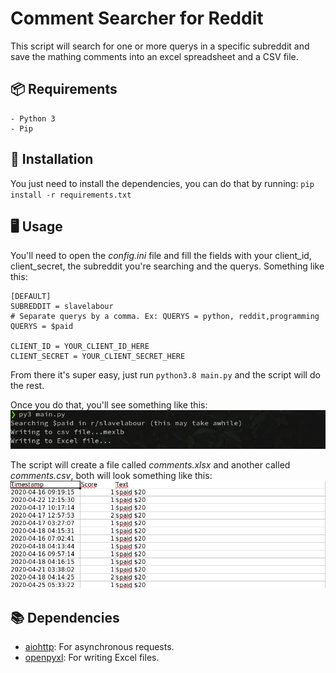 # Comment Searcher for Reddit
This script will search for one or more querys in a specific subreddit and save the mathing comments into an excel spreadsheet and a CSV file.

## 📦 Requirements
```
- Python 3
- Pip
```

## 🔧 Installation

You just need to install the dependencies, you can do that by running: `pip install -r requirements.txt`

## 🖥️ Usage

You'll need to open the _config.ini_ file and fill the fields with your client_id, client_secret, the subreddit you're searching and the querys. Something like this:

```
[DEFAULT]
SUBREDDIT = slavelabour
# Separate querys by a comma. Ex: QUERYS = python, reddit,programming
QUERYS = $paid

CLIENT_ID = YOUR_CLIENT_ID_HERE
CLIENT_SECRET = YOUR_CLIENT_SECRET_HERE

```

From there it's super easy, just run `python3.8 main.py` and the script will do the rest.

Once you do that, you'll see something like this:
![Shell](./example_shell.png)

The script will create a file called _comments.xlsx_ and another called _comments.csv_, both will look something like this:
![Excel](./example_excel.png)


## 📚 Dependencies

* [aiohttp](https://github.com/aio-libs/aiohttp): For asynchronous requests.
* [openpyxl](https://github.com/chronossc/openpyxl): For writing Excel files.
